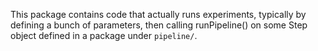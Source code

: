 This package contains code that actually runs experiments, typically by defining a bunch of
parameters, then calling runPipeline() on some Step object defined in a package under `pipeline/`.

